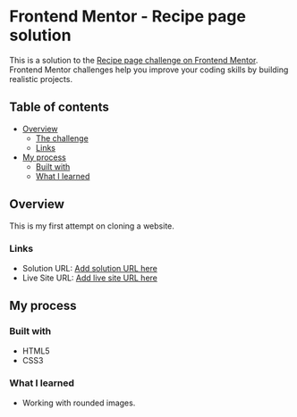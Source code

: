 # Frontend Mentor - Recipe page solution

This is a solution to the [Recipe page challenge on Frontend Mentor](https://www.frontendmentor.io/challenges/recipe-page-KiTsR8QQKm). Frontend Mentor challenges help you improve your coding skills by building realistic projects. 

## Table of contents

- [Overview](#overview)
  - [The challenge](#the-challenge)
  - [Links](#links)
- [My process](#my-process)
  - [Built with](#built-with)
  - [What I learned](#what-i-learned)


## Overview
This is my first attempt on cloning a website. 

### Links

- Solution URL: [Add solution URL here](https://github.com/bitmystic-dev/frontend-mentor-challenges)
- Live Site URL: [Add live site URL here](https://bitmystic-dev.github.io/frontend-mentor-challenges/1_RecipePage_Lvl1)

## My process

### Built with

- HTML5
- CSS3


### What I learned

- Working with rounded images.
